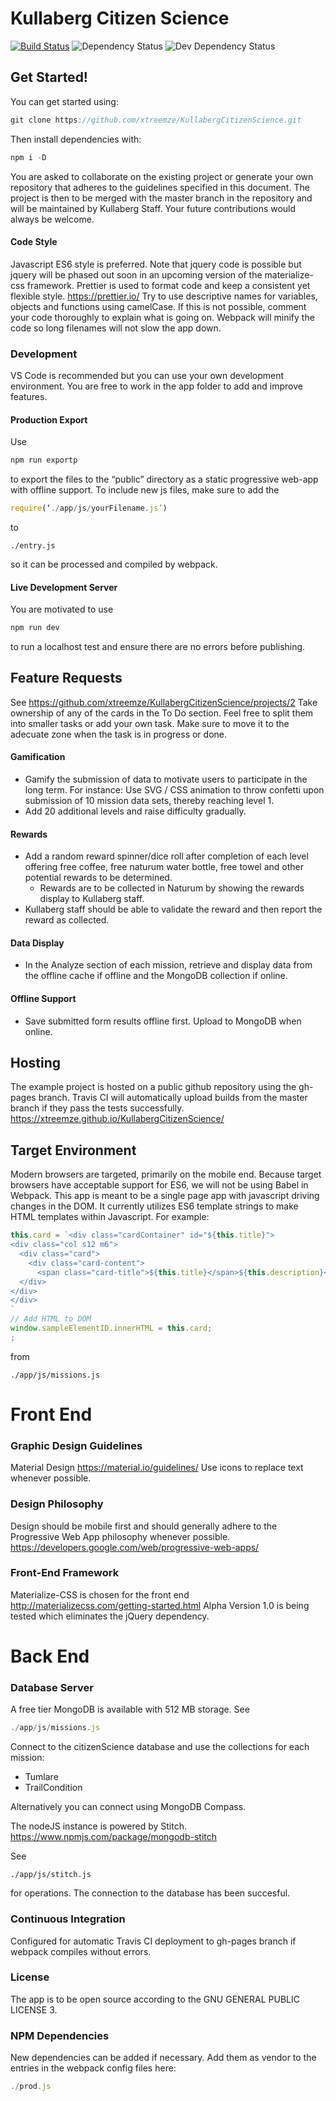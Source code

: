 # Kullaberg Citizen Science
[![Build Status](https://travis-ci.org/xtreemze/KullabergCitizenScience.svg?branch=master)](https://travis-ci.org/xtreemze/KullabergCitizenScience) ![Dependency Status](https://david-dm.org/xtreemze/KullabergCitizenScience/status.svg?branch=master) ![Dev Dependency Status](https://david-dm.org/xtreemze/KullabergCitizenScience/dev-status.svg?branch=master)

## Get Started!
You can get started using:
```javascript
git clone https://github.com/xtreemze/KullabergCitizenScience.git
```

Then install dependencies with: 
```javascript
npm i -D
```

You are asked to collaborate on the existing project or generate your own repository that adheres to the guidelines specified in this document. The project is then to be merged with the master branch in the repository and will be maintained by Kullaberg Staff. Your future contributions would always be welcome.

#### Code Style
Javascript ES6 style is preferred. Note that jquery code is possible but jquery will be phased out soon in an upcoming version of the materialize-css framework. Prettier is used to format code and keep a consistent yet flexible style. https://prettier.io/ Try to use descriptive names for variables, objects and functions using camelCase. If this is not possible, comment your code thoroughly to explain what is going on. Webpack will minify the code so long filenames will not slow the app down.

### Development
VS Code is recommended but you can use your own development environment. You are free to work in the app folder to add and improve features. 

#### Production Export

Use
```javascript
npm run exportp
```
to export the files to the “public” directory as a static progressive web-app with offline support. To include new js files, make sure to add the 
```javascript
require(‘./app/js/yourFilename.js’)
```
to  
```
./entry.js
```
 so it can be processed and compiled by webpack. 
 
 #### Live Development Server
 You are motivated to use 
 ```javascript
 npm run dev
 ```
 to run a localhost test and ensure there are no errors before publishing.

## Feature Requests
See
https://github.com/xtreemze/KullabergCitizenScience/projects/2
Take ownership of any of the cards in the To Do section. Feel free to split them into smaller tasks or add your own task. Make sure to move it to the adecuate zone when the task is in progress or done.


#### Gamification
- Gamify the submission of data to motivate users to participate in the long term. For instance: Use SVG / CSS animation to throw confetti upon submission of 10 mission data sets, thereby reaching level 1.
- Add 20 additional levels and raise difficulty gradually.
#### Rewards
- Add a random reward spinner/dice roll after completion of each level offering free coffee, free naturum water bottle, free towel and other potential rewards to be determined.
    - Rewards are to be collected in Naturum by showing the rewards display to Kullaberg staff.
- Kullaberg staff should be able to validate the reward and then report the reward as collected.
#### Data Display
- In the Analyze section of each mission, retrieve and display data from the offline cache if offline and the MongoDB collection if online.
#### Offline Support
- Save submitted form results offline first. Upload to MongoDB when online.

## Hosting
The example project is hosted on a public github repository using the gh-pages branch. Travis CI will automatically upload builds from the master branch if they pass the tests successfully. https://xtreemze.github.io/KullabergCitizenScience/

## Target Environment
Modern browsers are targeted, primarily on the mobile end. Because target browsers have acceptable support for ES6, we will not be using Babel in Webpack. This app is meant to be a single page app with javascript driving changes in the DOM. It currently utilizes ES6 template strings to make HTML templates within Javascript. For example:
```javascript
this.card = `<div class="cardContainer" id="${this.title}">
<div class="col s12 m6">
  <div class="card">
    <div class="card-content">
      <span class="card-title">${this.title}</span>${this.description}</div>
  </div>
</div>
</div>
`
// Add HTML to DOM
window.sampleElementID.innerHTML = this.card;
;
```
from

``
./app/js/missions.js
``
# Front End

### Graphic Design Guidelines
Material Design https://material.io/guidelines/
Use icons to replace text whenever possible.

### Design Philosophy
Design should be mobile first and should generally adhere to the Progressive Web App philosophy whenever possible. https://developers.google.com/web/progressive-web-apps/

### Front-End Framework
Materialize-CSS is chosen for the front end http://materializecss.com/getting-started.html
Alpha Version 1.0 is being tested which eliminates the jQuery dependency.


# Back End

### Database Server
A free tier MongoDB is available with 512 MB storage. See
```javascript
./app/js/missions.js
```
Connect to the citizenScience database and use the collections for each mission:
- Tumlare
- TrailCondition

Alternatively you can connect using MongoDB Compass.

The nodeJS instance is powered by Stitch. https://www.npmjs.com/package/mongodb-stitch

See
```
./app/js/stitch.js
```
for operations. The connection to the database has been succesful.

### Continuous Integration
Configured for automatic Travis CI deployment to gh-pages branch if webpack compiles without errors.

### License
The app is to be open source according to the GNU GENERAL PUBLIC LICENSE 3. 

### NPM Dependencies
New dependencies can be added if necessary. Add them as vendor to the entries in the webpack config files here:
```javascript
./prod.js
```
